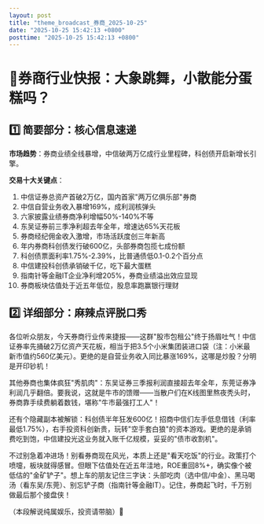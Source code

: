 ```yaml
---
layout: post
title: "theme_broadcast_券商_2025-10-25"
date: "2025-10-25 15:42:13 +0800"
posttime: "2025-10-25 15:42:13 +0800"
---
```


# 🚀券商行业快报：大象跳舞，小散能分蛋糕吗？

## 1️⃣ 简要部分：核心信息速递

**市场趋势**：券商业绩全线暴增，中信破两万亿成行业里程碑，科创债开启新增长引擎。

**交易十大关键点**：
1. 中信证券总资产首破2万亿，国内首家"两万亿俱乐部"券商
2. 中信自营业务收入暴增169%，成利润核弹头
3. 六家披露业绩券商净利增幅50%-140%不等
4. 东吴证券前三季净利超去年全年，增速达65%天花板
5. 券商经纪佣金收入激增，市场活跃度创三年新高
6. 年内券商科创债发行破600亿，头部券商包揽七成份额
7. 科创债票面利率1.75%-2.39%，比普通债低0.1-0.2个百分点
8. 中信建投科创债承销破千亿，吃下最大蛋糕
9. 指南针等金融IT企业净利增205%，券商业绩溢出效应显现
10. 券商板块估值处于近五年低位，股息率跑赢银行理财

## 2️⃣ 详细部分：麻辣点评脱口秀

各位听众朋友，今天券商行业传来捷报——这群"股市包租公"终于扬眉吐气！中信证券率先捅破2万亿资产天花板，相当于把3.5个小米集团装进口袋（注：小米最新市值约560亿美元）。更绝的是自营业务收入同比暴涨169%，这哪是炒股？分明是开印钞机！

其他券商也集体疯狂"秀肌肉"：东吴证券三季报利润直接超去年全年，东莞证券净利润几乎翻倍。要我说，这就是牛市的馈赠——当散户们在K线图里熬夜秃头时，券商靠手续费躺着数钱，堪称"牛市最强打工人"！

还有个隐藏副本被解锁：科创债半年狂发600亿！招商中信们左手低息借钱（利率最低1.75%），右手投资科创新贵，玩转"空手套白狼"的资本游戏。更绝的是承销费吃到饱，中信建投光这业务就入账千亿规模，妥妥的"债市收割机"。

不过别急着冲进场！别看券商现在风光，本质上还是"看天吃饭"的行业。政策打个喷嚏，板块就得感冒。但眼下估值处在近五年洼地，ROE重回8%+，确实像个被低估的"金矿铲子"。想上车的朋友记住三字诀：头部吃肉（选中信/中金）、黑马喝汤（看东吴/东莞）、别忘铲子商（指南针等金融IT）。记住，券商起飞时，千万别做最后那个接盘侠！

（本段解说纯属娱乐，投资请带脑）🚨